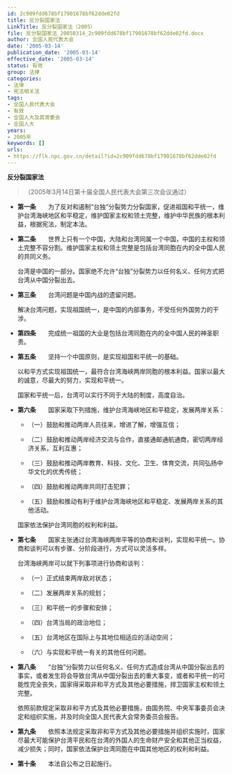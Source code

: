 ```yaml
---
id: 2c909fdd678bf17901678bf62dde02fd
title: 反分裂国家法
LinkTitle: 反分裂国家法（2005）
file: 反分裂国家法_20050314_2c909fdd678bf17901678bf62dde02fd.docx
author: 全国人民代表大会
date: '2005-03-14'
publication_date: '2005-03-14'
effective_date: '2005-03-14'
status: 有效
group: 法律
categories:
- 法律
- 宪法相关法
tags:
- 全国人民代表大会
- 有效
- 全国人大及其常委会
- 全国人大
years:
- 2005年
keywords: []
urls:
- https://flk.npc.gov.cn/detail?id=2c909fdd678bf17901678bf62dde02fd
---
```


**反分裂国家法**

> （2005年3月14日第十届全国人民代表大会第三次会议通过）

- **第一条**　　为了反对和遏制“台独”分裂势力分裂国家，促进祖国和平统一，维护台湾海峡地区和平稳定，维护国家主权和领土完整，维护中华民族的根本利益，根据宪法，制定本法。

- **第二条**　　世界上只有一个中国，大陆和台湾同属一个中国，中国的主权和领土完整不容分割。维护国家主权和领土完整是包括台湾同胞在内的全中国人民的共同义务。

  台湾是中国的一部分。国家绝不允许“台独”分裂势力以任何名义、任何方式把台湾从中国分裂出去。

- **第三条**　　台湾问题是中国内战的遗留问题。

  解决台湾问题，实现祖国统一，是中国的内部事务，不受任何外国势力的干涉。

- **第四条**　　完成统一祖国的大业是包括台湾同胞在内的全中国人民的神圣职责。

- **第五条**　　坚持一个中国原则，是实现祖国和平统一的基础。

  以和平方式实现祖国统一，最符合台湾海峡两岸同胞的根本利益。国家以最大的诚意，尽最大的努力，实现和平统一。

  国家和平统一后，台湾可以实行不同于大陆的制度，高度自治。

- **第六条**　　国家采取下列措施，维护台湾海峡地区和平稳定，发展两岸关系：

  - （一）鼓励和推动两岸人员往来，增进了解，增强互信；

  - （二）鼓励和推动两岸经济交流与合作，直接通邮通航通商，密切两岸经济关系，互利互惠；

  - （三）鼓励和推动两岸教育、科技、文化、卫生、体育交流，共同弘扬中华文化的优秀传统；

  - （四）鼓励和推动两岸共同打击犯罪；

  - （五）鼓励和推动有利于维护台湾海峡地区和平稳定、发展两岸关系的其他活动。

  国家依法保护台湾同胞的权利和利益。

- **第七条**　　国家主张通过台湾海峡两岸平等的协商和谈判，实现和平统一。协商和谈判可以有步骤、分阶段进行，方式可以灵活多样。

  台湾海峡两岸可以就下列事项进行协商和谈判：

  - （一）正式结束两岸敌对状态；

  - （二）发展两岸关系的规划；

  - （三）和平统一的步骤和安排；

  - （四）台湾当局的政治地位；

  - （五）台湾地区在国际上与其地位相适应的活动空间；

  - （六）与实现和平统一有关的其他任何问题。

- **第八条**　　“台独”分裂势力以任何名义、任何方式造成台湾从中国分裂出去的事实，或者发生将会导致台湾从中国分裂出去的重大事变，或者和平统一的可能性完全丧失，国家得采取非和平方式及其他必要措施，捍卫国家主权和领土完整。

  依照前款规定采取非和平方式及其他必要措施，由国务院、中央军事委员会决定和组织实施，并及时向全国人民代表大会常务委员会报告。

- **第九条**　　依照本法规定采取非和平方式及其他必要措施并组织实施时，国家尽最大可能保护台湾平民和在台湾的外国人的生命财产安全和其他正当权益，减少损失；同时，国家依法保护台湾同胞在中国其他地区的权利和利益。

- **第十条**　　本法自公布之日起施行。
